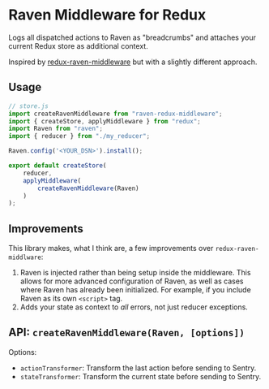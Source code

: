 # Raven Middleware for Redux

Logs all dispatched actions to Raven as "breadcrumbs" and attaches your current
Redux store as additional context.

Inspired by
[redux-raven-middleware](https://github.com/ngokevin/redux-raven-middleware)
but with a slightly different approach.

## Usage

```JavaScript
// store.js
import createRavenMiddleware from "raven-redux-middleware";
import { createStore, applyMiddleware } from "redux";
import Raven from "raven";
import { reducer } from "./my_reducer";

Raven.config('<YOUR_DSN>').install();

export default createStore(
    reducer,
    applyMiddleware(
        createRavenMiddleware(Raven)
    )
);
```

## Improvements

This library makes, what I think are, a few improvements over
`redux-raven-middlware`:

1. Raven is injected rather than being setup inside the middleware. This allows
   for more advanced configuration of Raven, as well as cases where Raven has
   already been initialized. For example, if you include Raven as its own
   `<script>` tag.
2. Adds your state as context to _all_ errors, not just reducer exceptions.

## API: `createRavenMiddleware(Raven, [options])`

Options:

* `actionTransformer`: Transform the last action before sending to Sentry.
* `stateTransformer`: Transform the current state before sending to Sentry.
